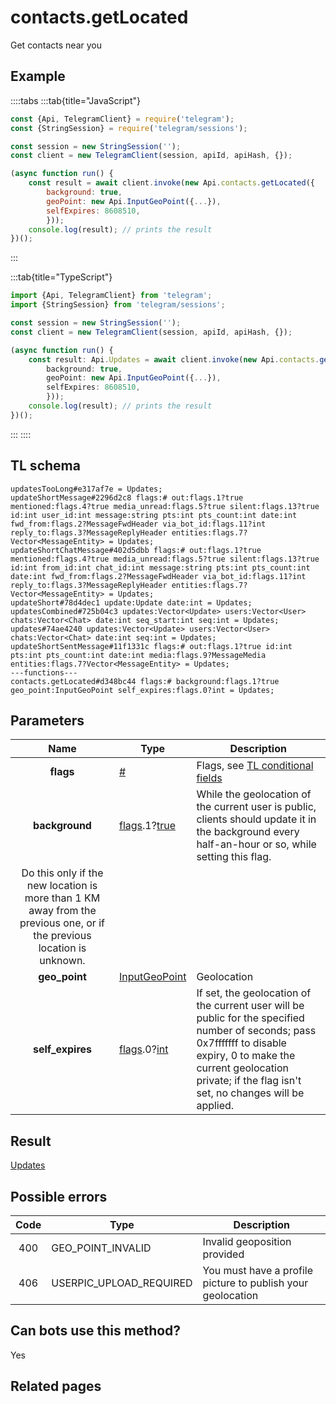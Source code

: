 # contacts.getLocated

Get contacts near you

## Example

::::tabs
:::tab{title="JavaScript"}

```js
const {Api, TelegramClient} = require('telegram');
const {StringSession} = require('telegram/sessions');

const session = new StringSession('');
const client = new TelegramClient(session, apiId, apiHash, {});

(async function run() {
    const result = await client.invoke(new Api.contacts.getLocated({
		background: true,
		geoPoint: new Api.InputGeoPoint({...}),
		selfExpires: 8608510,
		}));
    console.log(result); // prints the result
})();

```

:::

:::tab{title="TypeScript"}

```ts
import {Api, TelegramClient} from 'telegram';
import {StringSession} from 'telegram/sessions';

const session = new StringSession('');
const client = new TelegramClient(session, apiId, apiHash, {});

(async function run() {
    const result: Api.Updates = await client.invoke(new Api.contacts.getLocated({
		background: true,
		geoPoint: new Api.InputGeoPoint({...}),
		selfExpires: 8608510,
		}));
    console.log(result); // prints the result
})();

```

:::
::::

## TL schema

```
updatesTooLong#e317af7e = Updates;
updateShortMessage#2296d2c8 flags:# out:flags.1?true mentioned:flags.4?true media_unread:flags.5?true silent:flags.13?true id:int user_id:int message:string pts:int pts_count:int date:int fwd_from:flags.2?MessageFwdHeader via_bot_id:flags.11?int reply_to:flags.3?MessageReplyHeader entities:flags.7?Vector<MessageEntity> = Updates;
updateShortChatMessage#402d5dbb flags:# out:flags.1?true mentioned:flags.4?true media_unread:flags.5?true silent:flags.13?true id:int from_id:int chat_id:int message:string pts:int pts_count:int date:int fwd_from:flags.2?MessageFwdHeader via_bot_id:flags.11?int reply_to:flags.3?MessageReplyHeader entities:flags.7?Vector<MessageEntity> = Updates;
updateShort#78d4dec1 update:Update date:int = Updates;
updatesCombined#725b04c3 updates:Vector<Update> users:Vector<User> chats:Vector<Chat> date:int seq_start:int seq:int = Updates;
updates#74ae4240 updates:Vector<Update> users:Vector<User> chats:Vector<Chat> date:int seq:int = Updates;
updateShortSentMessage#11f1331c flags:# out:flags.1?true id:int pts:int pts_count:int date:int media:flags.9?MessageMedia entities:flags.7?Vector<MessageEntity> = Updates;
---functions---
contacts.getLocated#d348bc44 flags:# background:flags.1?true geo_point:InputGeoPoint self_expires:flags.0?int = Updates;
```

## Parameters

|                                                          Name                                                          | Type                                                                                                                              | Description                                                                                                                                                                                                                      |
| :--------------------------------------------------------------------------------------------------------------------: | --------------------------------------------------------------------------------------------------------------------------------- | -------------------------------------------------------------------------------------------------------------------------------------------------------------------------------------------------------------------------------- |
|                                                       **flags**                                                        | [#](https://core.telegram.org/type/%23)                                                                                           | Flags, see [TL conditional fields](https://core.telegram.org/mtproto/TL-combinators#conditional-fields)                                                                                                                          |
|                                                     **background**                                                     | [flags](https://core.telegram.org/mtproto/TL-combinators#conditional-fields).1?[true](https://core.telegram.org/constructor/true) | While the geolocation of the current user is public, clients should update it in the background every half-an-hour or so, while setting this flag.                                                                               |
| Do this only if the new location is more than 1 KM away from the previous one, or if the previous location is unknown. |
|                                                     **geo_point**                                                      | [InputGeoPoint](https://core.telegram.org/type/InputGeoPoint)                                                                     | Geolocation                                                                                                                                                                                                                      |
|                                                    **self_expires**                                                    | [flags](https://core.telegram.org/mtproto/TL-combinators#conditional-fields).0?[int](https://core.telegram.org/type/int)          | If set, the geolocation of the current user will be public for the specified number of seconds; pass 0x7fffffff to disable expiry, 0 to make the current geolocation private; if the flag isn't set, no changes will be applied. |

## Result

[Updates](https://core.telegram.org/type/Updates)

## Possible errors

| Code | Type                    | Description                                                 |
| :--: | ----------------------- | ----------------------------------------------------------- |
| 400  | GEO_POINT_INVALID       | Invalid geoposition provided                                |
| 406  | USERPIC_UPLOAD_REQUIRED | You must have a profile picture to publish your geolocation |

## Can bots use this method?

Yes

## Related pages
